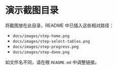 # 演示截图目录

将截图放在此目录，README 中已插入这些相对路径：
- `docs/images/step-home.png`
- `docs/images/step-select-tables.png`
- `docs/images/step-progress.png`
- `docs/images/step-done.png`

如文件名不同，请在根 `README.md` 中调整链接。